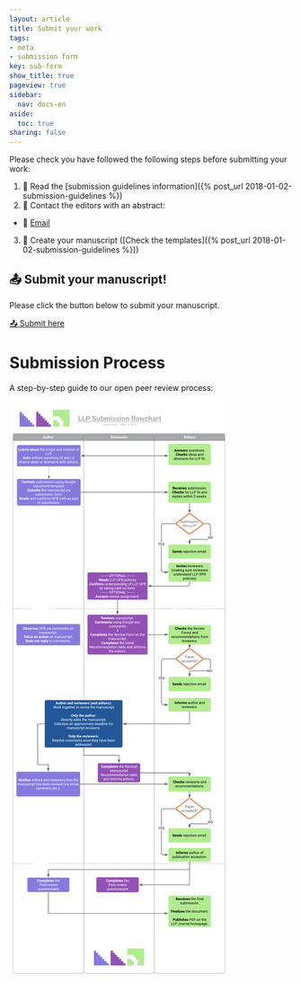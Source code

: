 ```yaml
---
layout: article
title: Submit your work
tags:
- meta
- submission form
key: sub-form
show_title: true
pageview: true
sidebar:
  nav: docs-en
aside:
  toc: true
sharing: false
---
```


Please check you have followed the following steps before submitting your work:

1. 📖 Read the [submission guidelines information]({% post_url 2018-01-02-submission-guidelines %})
2. 📧 Contact the editors with an abstract:
  - 📧 [Email](mailto:contact@llpjournal.org)
3. 📝 Create your manuscript ([Check the templates]({% post_url 2018-01-02-submission-guidelines %}))


## 📤 Submit your manuscript!

Please click the button below to submit your manuscript.

<a class="button button--success button--rounded button--lg" href="https://docs.google.com/forms/d/e/1FAIpQLSed6v13qJNjwTBrvTcqcsm3t4vOanGh3l80OQLje6__DpBXEA/viewform"><i class="fas fa-file-upload"></i> 📤 Submit here </a>

# Submission Process

A step-by-step guide to our open peer review process:

![](/assets/images/LLP-review-process.png)


[^1]: First preference
